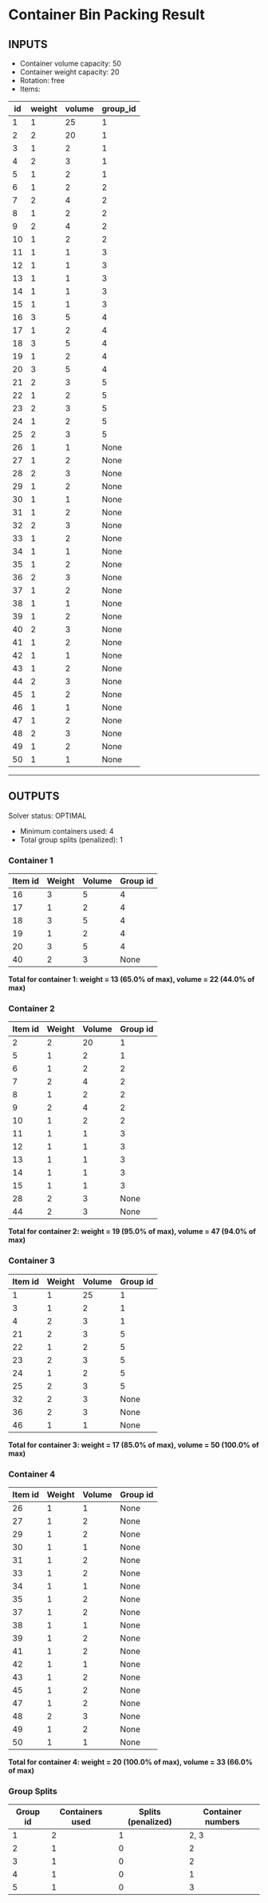 # Container Bin Packing Result

## INPUTS
- Container volume capacity: 50
- Container weight capacity: 20
- Rotation: free
- Items:

| id | weight | volume | group_id |
|----|--------|--------|----------|
| 1 | 1 | 25 | 1 |
| 2 | 2 | 20 | 1 |
| 3 | 1 | 2 | 1 |
| 4 | 2 | 3 | 1 |
| 5 | 1 | 2 | 1 |
| 6 | 1 | 2 | 2 |
| 7 | 2 | 4 | 2 |
| 8 | 1 | 2 | 2 |
| 9 | 2 | 4 | 2 |
| 10 | 1 | 2 | 2 |
| 11 | 1 | 1 | 3 |
| 12 | 1 | 1 | 3 |
| 13 | 1 | 1 | 3 |
| 14 | 1 | 1 | 3 |
| 15 | 1 | 1 | 3 |
| 16 | 3 | 5 | 4 |
| 17 | 1 | 2 | 4 |
| 18 | 3 | 5 | 4 |
| 19 | 1 | 2 | 4 |
| 20 | 3 | 5 | 4 |
| 21 | 2 | 3 | 5 |
| 22 | 1 | 2 | 5 |
| 23 | 2 | 3 | 5 |
| 24 | 1 | 2 | 5 |
| 25 | 2 | 3 | 5 |
| 26 | 1 | 1 | None |
| 27 | 1 | 2 | None |
| 28 | 2 | 3 | None |
| 29 | 1 | 2 | None |
| 30 | 1 | 1 | None |
| 31 | 1 | 2 | None |
| 32 | 2 | 3 | None |
| 33 | 1 | 2 | None |
| 34 | 1 | 1 | None |
| 35 | 1 | 2 | None |
| 36 | 2 | 3 | None |
| 37 | 1 | 2 | None |
| 38 | 1 | 1 | None |
| 39 | 1 | 2 | None |
| 40 | 2 | 3 | None |
| 41 | 1 | 2 | None |
| 42 | 1 | 1 | None |
| 43 | 1 | 2 | None |
| 44 | 2 | 3 | None |
| 45 | 1 | 2 | None |
| 46 | 1 | 1 | None |
| 47 | 1 | 2 | None |
| 48 | 2 | 3 | None |
| 49 | 1 | 2 | None |
| 50 | 1 | 1 | None |

---
## OUTPUTS
Solver status: OPTIMAL
- Minimum containers used: 4
- Total group splits (penalized): 1

### Container 1
| Item id | Weight | Volume | Group id |
|---------|--------|--------|----------|
| 16 | 3 | 5 | 4 |
| 17 | 1 | 2 | 4 |
| 18 | 3 | 5 | 4 |
| 19 | 1 | 2 | 4 |
| 20 | 3 | 5 | 4 |
| 40 | 2 | 3 | None |
**Total for container 1: weight = 13 (65.0% of max), volume = 22 (44.0% of max)**

### Container 2
| Item id | Weight | Volume | Group id |
|---------|--------|--------|----------|
| 2 | 2 | 20 | 1 |
| 5 | 1 | 2 | 1 |
| 6 | 1 | 2 | 2 |
| 7 | 2 | 4 | 2 |
| 8 | 1 | 2 | 2 |
| 9 | 2 | 4 | 2 |
| 10 | 1 | 2 | 2 |
| 11 | 1 | 1 | 3 |
| 12 | 1 | 1 | 3 |
| 13 | 1 | 1 | 3 |
| 14 | 1 | 1 | 3 |
| 15 | 1 | 1 | 3 |
| 28 | 2 | 3 | None |
| 44 | 2 | 3 | None |
**Total for container 2: weight = 19 (95.0% of max), volume = 47 (94.0% of max)**

### Container 3
| Item id | Weight | Volume | Group id |
|---------|--------|--------|----------|
| 1 | 1 | 25 | 1 |
| 3 | 1 | 2 | 1 |
| 4 | 2 | 3 | 1 |
| 21 | 2 | 3 | 5 |
| 22 | 1 | 2 | 5 |
| 23 | 2 | 3 | 5 |
| 24 | 1 | 2 | 5 |
| 25 | 2 | 3 | 5 |
| 32 | 2 | 3 | None |
| 36 | 2 | 3 | None |
| 46 | 1 | 1 | None |
**Total for container 3: weight = 17 (85.0% of max), volume = 50 (100.0% of max)**

### Container 4
| Item id | Weight | Volume | Group id |
|---------|--------|--------|----------|
| 26 | 1 | 1 | None |
| 27 | 1 | 2 | None |
| 29 | 1 | 2 | None |
| 30 | 1 | 1 | None |
| 31 | 1 | 2 | None |
| 33 | 1 | 2 | None |
| 34 | 1 | 1 | None |
| 35 | 1 | 2 | None |
| 37 | 1 | 2 | None |
| 38 | 1 | 1 | None |
| 39 | 1 | 2 | None |
| 41 | 1 | 2 | None |
| 42 | 1 | 1 | None |
| 43 | 1 | 2 | None |
| 45 | 1 | 2 | None |
| 47 | 1 | 2 | None |
| 48 | 2 | 3 | None |
| 49 | 1 | 2 | None |
| 50 | 1 | 1 | None |
**Total for container 4: weight = 20 (100.0% of max), volume = 33 (66.0% of max)**

### Group Splits
| Group id | Containers used | Splits (penalized) | Container numbers |
|----------|----------------|--------------------|-------------------|
| 1 | 2 | 1 | 2, 3 |
| 2 | 1 | 0 | 2 |
| 3 | 1 | 0 | 2 |
| 4 | 1 | 0 | 1 |
| 5 | 1 | 0 | 3 |
